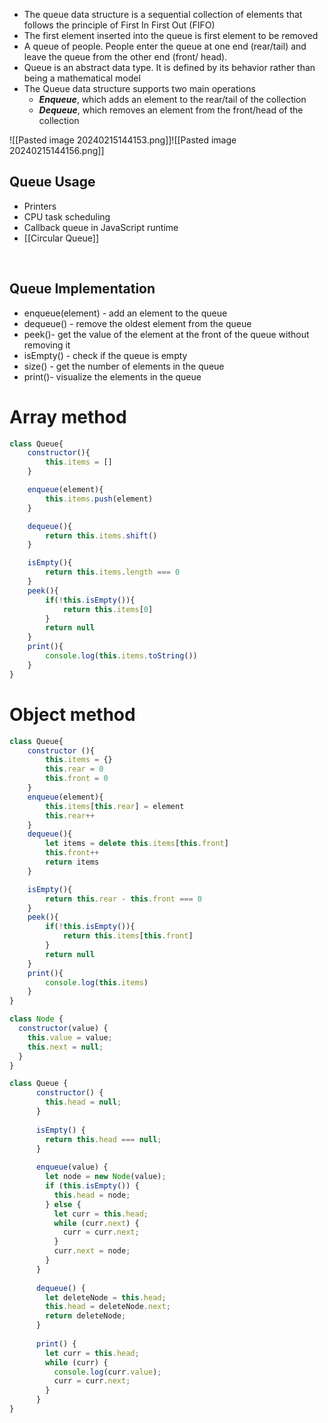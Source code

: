 - The queue data structure is a sequential collection of elements that follows the principle of First In First Out (FIFO)
- The first element inserted into the queue is first element to be removed
- A queue of people. People enter the queue at one end (rear/tail) and leave the queue from the other end (front/ head).
- Queue is an abstract data type. It is defined by its behavior rather than being a mathematical model
- The Queue data structure supports two main operations
	- ***Enqueue***, which adds an element to the rear/tail of the collection
	- ***Dequeue***, which removes an element from the front/head of the collection

![[Pasted image 20240215144153.png]]![[Pasted image 20240215144156.png]]


## Queue Usage
- Printers
- CPU task scheduling
- Callback queue in JavaScript runtime
- [[Circular Queue]]

﻿

## Queue Implementation
- enqueue(element) - add an element to the queue
- dequeue() - remove the oldest element from the queue
- peek()- get the value of the element at the front of the queue without removing it
- isEmpty() - check if the queue is empty
- size() - get the number of elements in the queue
- print()- visualize the elements in the queue

# Array method 
```js
class Queue{
    constructor(){
        this.items = []
    }

    enqueue(element){
        this.items.push(element)
    }

    dequeue(){
        return this.items.shift()
    }

    isEmpty(){
        return this.items.length === 0
    }
    peek(){
        if(!this.isEmpty()){
            return this.items[0]
        }
        return null
    }
    print(){
        console.log(this.items.toString())
    }
}
```



# Object method 
```js
class Queue{
    constructor (){
        this.items = {}
        this.rear = 0
        this.front = 0
    }
    enqueue(element){
        this.items[this.rear] = element
        this.rear++
    }
    dequeue(){
        let items = delete this.items[this.front]
        this.front++
        return items
    }

    isEmpty(){
        return this.rear - this.front === 0
    }
    peek(){
        if(!this.isEmpty()){
            return this.items[this.front]
        }
        return null
    }
    print(){
        console.log(this.items)
    }
}
```


```js
class Node {
  constructor(value) {
    this.value = value;
    this.next = null;
  }
}

class Queue {
	  constructor() {
	    this.head = null;
	  }
	
	  isEmpty() {
	    return this.head === null;
	  }
	
	  enqueue(value) {
	    let node = new Node(value);
	    if (this.isEmpty()) {
	      this.head = node;
	    } else {
	      let curr = this.head;
	      while (curr.next) {
	        curr = curr.next;
	      }
	      curr.next = node;
	    }
	  }
	
	  dequeue() {
	    let deleteNode = this.head;
	    this.head = deleteNode.next;
	    return deleteNode;
	  }
	
	  print() {
	    let curr = this.head;
	    while (curr) {
	      console.log(curr.value);
	      curr = curr.next;
	    }
	  }
}

```